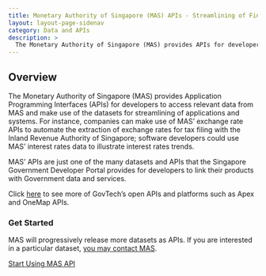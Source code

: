 ```yaml
---
title: Monetary Authority of Singapore (MAS) APIs - Streamlining of Financial Applications through Data
layout: layout-page-sidenav
category: Data and APIs
description: >
  The Monetary Authority of Singapore (MAS) provides APIs for developers, allowing MAS’ applications to be streamlined.
---
```


## Overview

The Monetary Authority of Singapore (MAS) provides Application Programming Interfaces (APIs) for developers to access relevant data from MAS and make use of the datasets for streamlining of applications and systems. For instance, companies can make use of MAS’ exchange rate APIs to automate the extraction of exchange rates for tax filing with the Inland Revenue Authority of Singapore; software developers could use MAS’ interest rates data to illustrate interest rates trends.

MAS’ APIs are just one of the many datasets and APIs that the Singapore Government Developer Portal provides for developers to link their products with Government data and services.

Click [here](https://www.developer.tech.gov.sg/technologies/data-and-apis/overview ':target=_blank') to see more of GovTech’s open APIs and platforms such as Apex and OneMap APIs.

### Get Started

MAS will progressively release more datasets as APIs. If you are interested in a particular dataset, [you may contact MAS](https://www.mas.gov.sg/feedback/).

[Start Using MAS API](https://secure.mas.gov.sg/api/)
